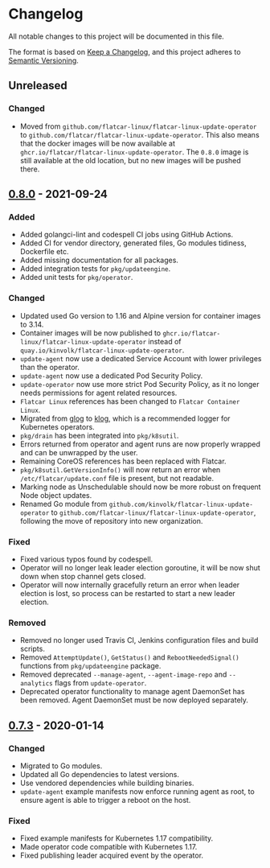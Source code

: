 # Changelog

All notable changes to this project will be documented in this file.

The format is based on [Keep a Changelog](https://keepachangelog.com/en/1.0.0/),
and this project adheres to [Semantic Versioning](https://semver.org/spec/v2.0.0.html).

## Unreleased
### Changed
- Moved from `github.com/flatcar-linux/flatcar-linux-update-operator` to `github.com/flatcar/flatcar-linux-update-operator`. This also means that the docker images will be now available at `ghcr.io/flatcar/flatcar-linux-update-operator`. The `0.8.0` image is still available at the old location, but no new images will be pushed there.

## [0.8.0] - 2021-09-24
### Added
- Added golangci-lint and codespell CI jobs using GitHub Actions.
- Added CI for vendor directory, generated files, Go modules tidiness, Dockerfile etc.
- Added missing documentation for all packages.
- Added integration tests for `pkg/updateengine`.
- Added unit tests for `pkg/operator`.

### Changed
- Updated used Go version to 1.16 and Alpine version for container images to 3.14.
- Container images will be now published to `ghcr.io/flatcar-linux/flatcar-linux-update-operator` instead of
`quay.io/kinvolk/flatcar-linux-update-operator`.
- `update-agent` now use a dedicated Service Account with lower privileges than the operator.
- `update-agent` now use a dedicated Pod Security Policy.
- `update-operator` now use more strict Pod Security Policy, as it no longer needs permissions
for agent related resources.
- `Flatcar Linux` references has been changed to `Flatcar Container Linux`.
- Migrated from [glog](https://github.com/golang/glog) to [klog](https://github.com/kubernetes/klog),
which is a recommended logger for Kubernetes operators.
- `pkg/drain` has been integrated into `pkg/k8sutil`.
- Errors returned from operator and agent runs are now properly wrapped and can be unwrapped by the user.
- Remaining CoreOS references has been replaced with Flatcar.
- `pkg/k8sutil.GetVersionInfo()` will now return an error when `/etc/flatcar/update.conf` file is present,
but not readable.
- Marking node as Unschedulable should now be more robust on frequent Node object updates.
- Renamed Go module from `github.com/kinvolk/flatcar-linux-update-operator` to `github.com/flatcar-linux/flatcar-linux-update-operator`, following the move of repository into new organization.

### Fixed
- Fixed various typos found by codespell.
- Operator will no longer leak leader election goroutine, it will be now shut down when stop channel gets closed.
- Operator will now internally gracefully return an error when leader election is lost, so process can be restarted
to start a new leader election.

### Removed
- Removed no longer used Travis CI, Jenkins configuration files and build scripts.
- Removed `AttemptUpdate()`, `GetStatus()` and `RebootNeededSignal()` functions from `pkg/updateengine` package.
- Removed deprecated `--manage-agent`, `--agent-image-repo` and `--analytics` flags from `update-operator`.
- Deprecated operator functionality to manage agent DaemonSet has been removed. Agent DaemonSet must be now deployed separately.

## [0.7.3] - 2020-01-14
### Changed
- Migrated to Go modules.
- Updated all Go dependencies to latest versions.
- Use vendored dependencies while building binaries.
- `update-agent` example manifests now enforce running agent as root, to ensure agent
is able to trigger a reboot on the host.

### Fixed
- Fixed example manifests for Kubernetes 1.17 compatibility.
- Made operator code compatible with Kubernetes 1.17.
- Fixed publishing leader acquired event by the operator.

[0.8.0]: https://github.com/flatcar/flatcar-linux-update-operator/compare/v0.7.3...v0.8.0
[0.7.3]: https://github.com/flatcar/flatcar-linux-update-operator/compare/v0.7.2...v0.7.3
